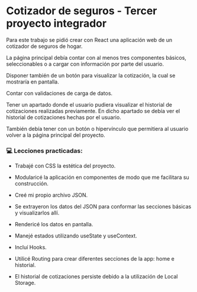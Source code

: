 # Cotizador de seguros - Tercer proyecto integrador

<p>
Para este trabajo se pidió crear con React una aplicación web de un cotizador de seguros de hogar.

La página principal debía contar con al menos tres componentes básicos, seleccionables o a cargar con información por parte del usuario.

Disponer también de un botón para visualizar la cotización, la cual se mostraría en pantalla.

Contar con validaciones de carga de datos.

Tener un apartado donde el usuario pudiera visualizar el historial de cotizaciones realizadas previamente. En dicho apartado se debía ver el historial de cotizaciones hechas por el usuario.

También debía tener con un botón o hipervínculo que permitiera al usuario volver a la página principal del proyecto.
</p>


### 💻  Lecciones practicadas:

- Trabajé con CSS la estética del proyecto.

- Modularicé la aplicación en componentes de modo que me facilitara su construcción.

- Creé mi propio archivo JSON.

- Se extrayeron los datos del JSON para conformar las secciones básicas y visualizarlos allí.

- Rendericé los datos en pantalla.

- Manejé estados utilizando useState y useContext.

- Incluí Hooks.

- Utilicé Routing para crear diferentes secciones de la app: home e historial.

- El historial de cotizaciones persiste debido a la utilización de Local Storage.

